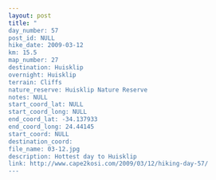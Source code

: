 ```yaml
---
layout: post
title: "
day_number: 57
post_id: NULL
hike_date: 2009-03-12
km: 15.5
map_number: 27
destination: Huisklip
overnight: Huisklip
terrain: Cliffs
nature_reserve: Huisklip Nature Reserve
notes: NULL
start_coord_lat: NULL
start_coord_long: NULL
end_coord_lat: -34.137933
end_coord_long: 24.44145
start_coord: NULL
destination_coord: 
file_name: 03-12.jpg
description: Hottest day to Huisklip
link: http://www.cape2kosi.com/2009/03/12/hiking-day-57/
---
```

